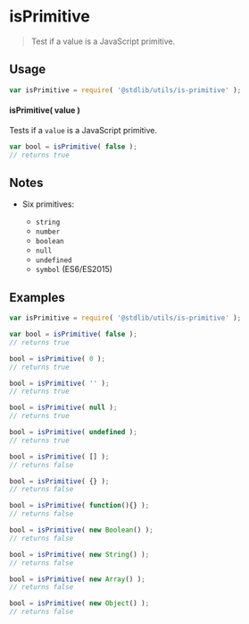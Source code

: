 # isPrimitive

> Test if a value is a JavaScript primitive.

<section class="usage">

## Usage

``` javascript
var isPrimitive = require( '@stdlib/utils/is-primitive' );
```

#### isPrimitive( value )

Tests if a `value` is a JavaScript primitive.

``` javascript
var bool = isPrimitive( false );
// returns true
```

</section>

<!-- /.usage -->


<section class="notes">

## Notes

* Six primitives:

  - `string`
  - `number`
  - `boolean`
  - `null`
  - `undefined`
  - `symbol` (ES6/ES2015)

</section>

<!-- /.notes -->

<section class="examples">

## Examples

``` javascript
var isPrimitive = require( '@stdlib/utils/is-primitive' );

var bool = isPrimitive( false );
// returns true

bool = isPrimitive( 0 );
// returns true

bool = isPrimitive( '' );
// returns true

bool = isPrimitive( null );
// returns true

bool = isPrimitive( undefined );
// returns true

bool = isPrimitive( [] );
// returns false

bool = isPrimitive( {} );
// returns false

bool = isPrimitive( function(){} );
// returns false

bool = isPrimitive( new Boolean() );
// returns false

bool = isPrimitive( new String() );
// returns false

bool = isPrimitive( new Array() );
// returns false

bool = isPrimitive( new Object() );
// returns false
```

</section>

<!-- /.examples -->


<section class="links">

</section>

<!-- /.links -->
